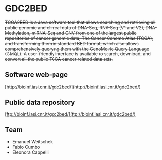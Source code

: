# GDC2BED
~~TCGA2BED is a Java software tool that allows searching and retrieving all public genomic and clinical data of DNA-Seq, RNA-Seq (V1 and V2), DNA-Methylation, miRNA-Seq and CNV from one of the largest public repositories of cancer genomic data, The Cancer Genome Atlas (TCGA), and transforming them in standard BED format, which also allows comprehensively querying them with the GenoMetric Query Language (GMQL). A user-friendly interface is available to search, download, and convert all the public TCGA cancer related data sets.~~

## Software web-page
[http://bioinf.iasi.cnr.it/gdc2bed/](http://bioinf.iasi.cnr.it/gdc2bed/)

## Public data repository
[ftp://bioinf.iasi.cnr.it/gdc2bed/](ftp://bioinf.iasi.cnr.it/gdc2bed/)

## Team
* Emanuel Weitschek
* Fabio Cumbo
* Eleonora Cappelli
